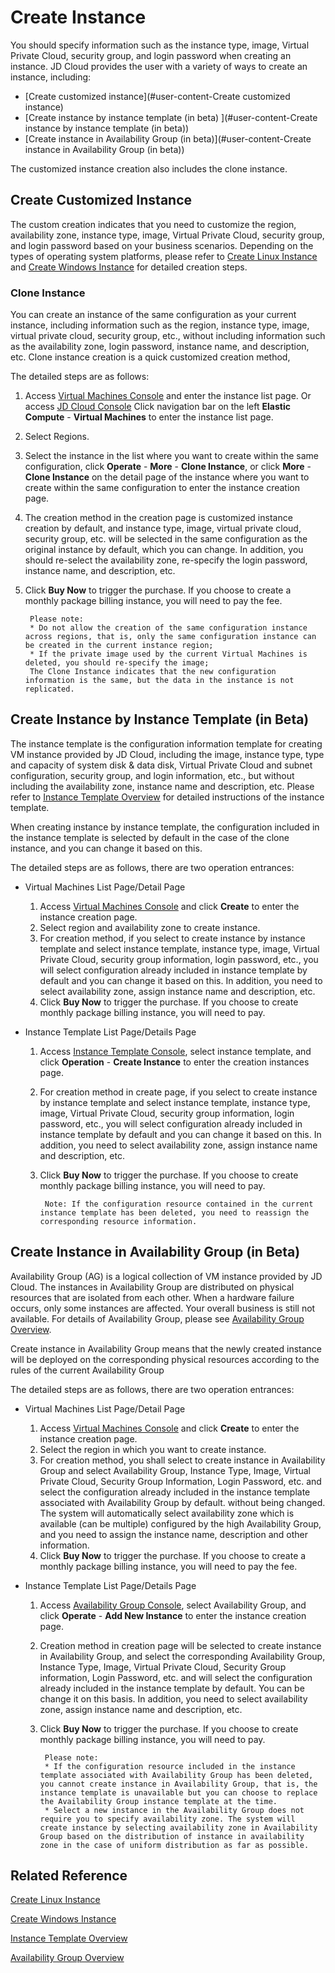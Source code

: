 # Create Instance

You should specify information such as the instance type, image, Virtual Private Cloud, security group, and login password when creating an instance. JD Cloud provides the user with a variety of ways to create an instance, including:

* [Create customized instance](#user-content-Create customized instance)
* [Create instance by instance template (in beta) ](#user-content-Create instance by instance template (in beta))
* [Create instance in Availability Group (in beta)](#user-content-Create instance in Availability Group (in beta))


The customized instance creation also includes the clone instance.

## Create Customized Instance
The custom creation indicates that you need to customize the region, availability zone, instance type, image, Virtual Private Cloud, security group, and login password based on your business scenarios. Depending on the types of operating system platforms, please refer to [Create Linux Instance]() and [Create Windows Instance]() for detailed creation steps.

### Clone Instance
You can create an instance of the same configuration as your current instance, including information such as the region, instance type, image, virtual private cloud, security group, etc., without including information such as the availability zone, login password, instance name, and description, etc. Clone instance creation is a quick customized creation method,

The detailed steps are as follows:

1. Access [Virtual Machines Console](https://cns-console.jdcloud.com/host/compute/list) and enter the instance list page. Or access [JD Cloud Console](https://console.jdcloud.com) Click navigation bar on the left **Elastic Compute** - **Virtual Machines** to enter the instance list page.
2. Select Regions.
3. Select the instance in the list where you want to create within the same configuration, click **Operate** - **More** - **Clone Instance**, or click **More** - **Clone Instance** on the detail page of the instance where you want to create within the same configuration to enter the instance creation page.
4. The creation method in the creation page is customized instance creation by default, and instance type, image, virtual private cloud, security group, etc. will be selected in the same configuration as the original instance by default, which you can change. In addition, you should re-select the availability zone, re-specify the login password, instance name, and description, etc. 
5. Click **Buy Now** to trigger the purchase. If you choose to create a monthly package billing instance, you will need to pay the fee.

		Please note:
		* Do not allow the creation of the same configuration instance across regions, that is, only the same configuration instance can be created in the current instance region;
		* If the private image used by the current Virtual Machines is deleted, you should re-specify the image;
		The Clone Instance indicates that the new configuration information is the same, but the data in the instance is not replicated.

## Create Instance by Instance Template (in Beta)
The instance template is the configuration information template for creating VM instance provided by JD Cloud, including the image, instance type, type and capacity of system disk & data disk, Virtual Private Cloud and subnet configuration, security group, and login information, etc., but without including the availability zone, instance name and description, etc. Please refer to [Instance Template Overview]() for detailed instructions of the instance template.

When creating instance by instance template, the configuration included in the instance template is selected by default in the case of the clone instance, and you can change it based on this.

The detailed steps are as follows, there are two operation entrances:

* Virtual Machines List Page/Detail Page

	1.  Access [Virtual Machines Console](https://cns-console.jdcloud.com/host/compute/list) and click **Create** to enter the instance creation page.
	2. Select region and availability zone to create instance.
	3. For creation method, if you select  to create instance by instance template and select instance template, instance type, image, Virtual Private Cloud, security group information, login password, etc., you will select configuration already included in instance template by default and you can change it based on this. In addition, you need to select availability zone, assign instance name and description, etc.
	4. Click **Buy Now** to trigger the purchase. If you choose to create monthly package billing instance, you will need to pay.

* Instance Template List Page/Details Page

	1. Access [Instance Template Console](https://cns-console.jdcloud.com/host/launchtemplate/list), select instance template, and click **Operation** - **Create Instance** to enter the creation instances page.
	2. For creation method in create page, if you select to create instance by instance template and select instance template, instance type, image, Virtual Private Cloud, security group information, login password, etc., you will select configuration already included in instance template by default and you can change it based on this. In addition, you need to select availability zone, assign instance name and description, etc.
	3. Click **Buy Now** to trigger the purchase. If you choose to create monthly package billing instance, you will need to pay.
		
			Note: If the configuration resource contained in the current instance template has been deleted, you need to reassign the corresponding resource information.

## Create Instance in Availability Group (in Beta)
Availability Group (AG) is a logical collection of VM instance provided by JD Cloud. The instances in Availability Group are distributed on physical resources that are isolated from each other. When a hardware failure occurs, only some instances are affected. Your overall business is still not available. For details of Availability Group, please see [Availability Group Overview]().

Create instance in Availability Group means that the newly created instance will be deployed on the corresponding physical resources according to the rules of the current Availability Group

The detailed steps are as follows, there are two operation entrances:

* Virtual Machines List Page/Detail Page

	1. Access [Virtual Machines Console](https://cns-console.jdcloud.com/host/compute/list) and click **Create** to enter the instance creation page.
	2. Select the region in which you want to create instance.
	3. For creation method, you shall select to create instance in Availability Group and select Availability Group, Instance Type, Image, Virtual Private Cloud, Security Group Information, Login Password, etc. and select the configuration already included in the instance template associated with Availability Group by default. without being changed. The system will automatically select availability zone which is available (can be multiple) configured by the high Availability Group, and you need to assign the instance name, description and other information.
	4. Click **Buy Now** to trigger the purchase. If you choose to create a monthly package billing instance, you will need to pay the fee.

* Instance Template List Page/Details Page

	1. Access [Availability Group Console](https://cns-console.jdcloud.com/host/availabilitygroup/list), select Availability Group, and click **Operate** - **Add New Instance** to enter the instance creation page.
	2. Creation method in creation page will be selected to create instance in Availability Group, and select the corresponding Availability Group, Instance Type, Image, Virtual Private Cloud, Security Group information, Login Password, etc. and will select the configuration already included in the instance template by default. You can be change it on this basis. In addition, you need to select availability zone, assign instance name and description, etc.
	3. Click **Buy Now** to trigger the purchase. If you choose to create monthly package billing instance, you will need to pay.
		
			Please note:
			* If the configuration resource included in the instance template associated with Availability Group has been deleted, you cannot create instance in Availability Group, that is, the instance template is unavailable but you can choose to replace the Availability Group instance template at the time.
			* Select a new instance in the Availability Group does not require you to specify availability zone. The system will create instance by selecting availability zone in Availability Group based on the distribution of instance in availability zone in the case of uniform distribution as far as possible.


## Related Reference

[Create Linux Instance]()

[Create Windows Instance]()

[Instance Template Overview]()

[Availability Group Overview]()